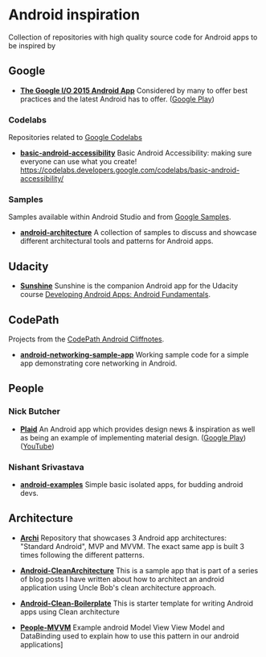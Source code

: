 # Android inspiration
Collection of repositories with high quality source code for Android apps to be inspired by


## Google

- **[The Google I/O 2015 Android App](https://github.com/google/iosched)** 
Considered by many to offer best practices and the latest Android has to offer. 
([Google Play](https://play.google.com/store/apps/details?id=com.google.samples.apps.iosched))

### Codelabs

Repositories related to [Google Codelabs](https://codelabs.developers.google.com/)

- **[basic-android-accessibility](https://github.com/googlecodelabs/basic-android-accessibility)** 
Basic Android Accessibility: making sure everyone can use what you create! https://codelabs.developers.google.com/codelabs/basic-android-accessibility/

### Samples

Samples available within Android Studio and from [Google Samples](https://github.com/googlesamples/).

- **[android-architecture](https://github.com/googlesamples/android-architecture)** 
A collection of samples to discuss and showcase different architectural tools and patterns for Android apps.

## Udacity 

- **[Sunshine](https://github.com/udacity/Sunshine-Version-2)** 
Sunshine is the companion Android app for the Udacity course [Developing Android Apps: Android Fundamentals](https://www.udacity.com/course/ud853).

## CodePath

Projects from the [CodePath Android Cliffnotes](https://github.com/codepath/android_guides/wiki).

- **[android-networking-sample-app](https://github.com/codepath/android-networking-sample-app)**
Working sample code for a simple app demonstrating core networking in Android.

## People

### Nick Butcher

- **[Plaid](https://github.com/nickbutcher/plaid)** 
An Android app which provides design news & inspiration as well as being an example of implementing material design.
([Google Play](https://play.google.com/store/apps/details?id=io.plaidapp&ah=ZrcFudNw2_tNQJgtSd4aUJbcLpY))
([YouTube](https://www.youtube.com/watch?v=EjTJIDKT72M&feature=youtu.be))


### Nishant Srivastava

- **[android-examples](https://github.com/nisrulz/android-examples)** 
Simple basic isolated apps, for budding android devs.

## Architecture

- **[Archi](https://github.com/ivacf/archi)**
Repository that showcases 3 Android app architectures: "Standard Android", MVP and MVVM. The exact same app is built 3 times following the different patterns.

- **[Android-CleanArchitecture](https://github.com/android10/Android-CleanArchitecture)**
This is a sample app that is part of a series of blog posts I have written about how to architect an android application using Uncle Bob's clean architecture approach.

- **[Android-Clean-Boilerplate](https://github.com/dmilicic/Android-Clean-Boilerplate)**
This is starter template for writing Android apps using Clean architecture

- **[People-MVVM](https://github.com/erikcaffrey/People-MVVM)**
Example android Model View View Model and DataBinding used to explain how to use this pattern in our android applications]
